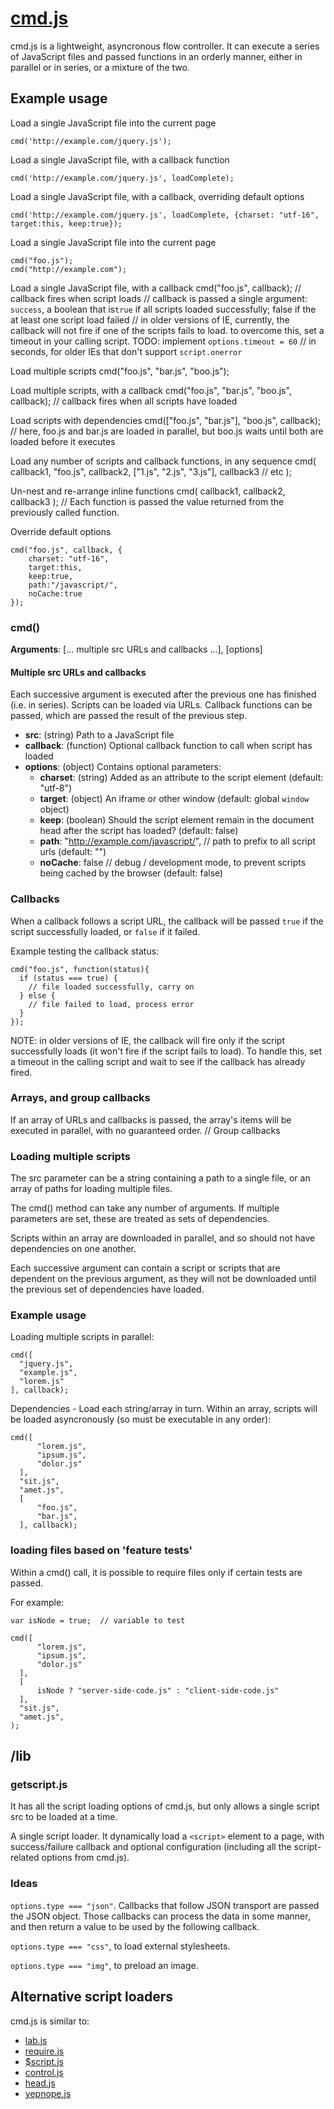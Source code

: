 # [cmd.js](http://github.com/premasagar/cmd.js)

cmd.js is a lightweight, asyncronous flow controller. It can execute a series of JavaScript files and passed functions in an orderly manner, either in parallel or in series, or a mixture of the two.

## Example usage

Load a single JavaScript file into the current page

    cmd('http://example.com/jquery.js');
    
Load a single JavaScript file, with a callback function

    cmd('http://example.com/jquery.js', loadComplete);
    
Load a single JavaScript file, with a callback, overriding default options

    cmd('http://example.com/jquery.js', loadComplete, {charset: "utf-16", target:this, keep:true});  

Load a single JavaScript file into the current page

    cmd("foo.js");
    cmd("http://example.com");
    
Load a single JavaScript file, with a callback
    cmd("foo.js", callback);
    // callback fires when script loads
    // callback is passed a single argument: `success`, a boolean that is`true` if all scripts loaded successfully; false if the at least one script load failed
    // in older versions of IE, currently, the callback will not fire if one of the scripts fails to load. to overcome this, set a timeout in your calling script. TODO: implement `options.timeout = 60` // in seconds, for older IEs that don't support `script.onerror`
    
Load multiple scripts
    cmd("foo.js", "bar.js", "boo.js");
    
Load multiple scripts, with a callback
    cmd("foo.js", "bar.js", "boo.js", callback);
    // callback fires when all scripts have loaded
    
Load scripts with dependencies
    cmd(["foo.js", "bar.js"], "boo.js", callback);
    // here, foo.js and bar.js are loaded in parallel, but boo.js waits until both are loaded before it executes
    
Load any number of scripts and callback functions, in any sequence
    cmd(
        callback1,
        "foo.js",
        callback2,
        ["1.js", "2.js", "3.js"],
        callback3
        // etc
    );
    
Un-nest and re-arrange inline functions
    cmd(
        callback1,
        callback2,
        callback3
    );
    // Each function is passed the value returned from the previously called function.
    
Override default options

    cmd("foo.js", callback, {
        charset: "utf-16",
        target:this,
        keep:true,
        path:"/javascript/",
        noCache:true
    });


### cmd()

**Arguments**: [... multiple src URLs and callbacks ...], [options]

#### Multiple src URLs and callbacks

Each successive argument is executed after the previous one has finished (i.e. in series). Scripts can be loaded via URLs. Callback functions can be passed, which are passed the result of the previous step.

* **src**: (string) Path to a JavaScript file
* **callback**: (function) Optional callback function to call when script has loaded
* **options**: (object) Contains optional parameters:
    * **charset**: (string) Added as an attribute to the script element (default: "utf-8")
    * **target**: (object) An iframe or other window (default: global `window` object)
    * **keep**: (boolean) Should the script element remain in the document head after the script has loaded? (default: false)
    * **path**: "http://example.com/javascript/", // path to prefix to all script urls (default: "")
    * **noCache**: false // debug / development mode, to prevent scripts being cached by the browser (default: false)


### Callbacks

When a callback follows a script URL, the callback will be passed `true` if the script successfully loaded, or `false` if it failed.

Example testing the callback status:

    cmd("foo.js", function(status){
      if (status === true) {
        // file loaded successfully, carry on
      } else {
        // file failed to load, process error
      }
    });    
    
NOTE: in older versions of IE, the callback will fire only if the script successfully loads (it won't fire if the script fails to load). To handle this, set a timeout in the calling script and wait to see if the callback has already fired.


### Arrays, and group callbacks
If an array of URLs and callbacks is passed, the array's items will be executed in parallel, with no guaranteed order.
// Group callbacks


### Loading multiple scripts

The src parameter can be a string containing a path to a single file, or an array of paths for loading multiple files.  

The cmd() method can take any number of arguments.  If multiple parameters are set, these are treated as sets of dependencies.  

Scripts within an array are downloaded in parallel, and so should not have dependencies on one another.

Each successive argument can contain a script or scripts that are dependent on the previous argument, as they will not be downloaded until the previous set of dependencies have loaded.


### Example usage

Loading multiple scripts in parallel:

    cmd([
      "jquery.js", 
      "example.js",
      "lorem.js"
    ], callback);

Dependencies - Load each string/array in turn.  Within an array, scripts will be loaded asyncronously (so must be executable in any order):

    cmd([
          "lorem.js",
          "ipsum.js",
          "dolor.js"
      ],
      "sit.js",
      "amet.js",
      [
          "foo.js", 
          "bar.js",
      ], callback);

### loading files based on 'feature tests'

Within a cmd() call, it is possible to require files only if certain tests are passed.  

For example:

    var isNode = true;  // variable to test

    cmd([
          "lorem.js",
          "ipsum.js",
          "dolor.js"
      ],
      [
          isNode ? "server-side-code.js" : "client-side-code.js"
      ],
      "sit.js",
      "amet.js",
    );


## /lib

### getscript.js

It has all the script loading options of cmd.js, but only allows a single script src to be loaded at a time.

A single script loader. It dynamically load a `<script>` element to a page, with success/failure callback and optional configuration (including all the script-related options from cmd.js).

### Ideas

`options.type === "json"`. Callbacks that follow JSON transport are passed the JSON object. Those callbacks can process the data in some manner, and then return a value to be used by the following callback.

`options.type === "css"`, to load external stylesheets.

`options.type === "img"`, to preload an image.


## Alternative script loaders

cmd.js is similar to:

* [lab.js](http://labjs.com)
* [require.js](http://requirejs.org/)
* [$script.js](http://www.dustindiaz.com/scriptjs)
* [control.js](http://stevesouders.com/controljs/)
* [head.js](http://headjs.com/)
* [yepnope.js](http://yepnopejs.com/)
